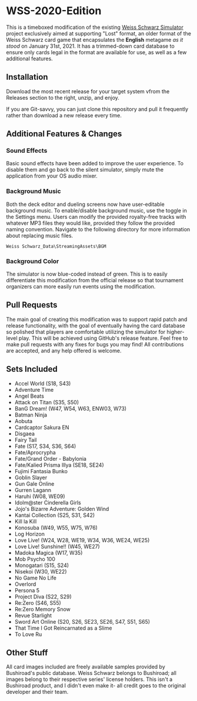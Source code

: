 # WSS-2020-Edition

This is a timeboxed modification of the existing [Weiss Schwarz Simulator](https://blakethoennes.itch.io/weiss-schwarz) project exclusively aimed at supporting "Lost" format, an older format of the Weiss Schwarz card game that encapsulates the __English__ metagame _as it stood_ on January 31st, 2021. It has a trimmed-down card database to ensure only cards legal in the format are available for use, as well as a few additional features. 

## Installation

Download the most recent release for your target system vfrom the Releases section to the right, unzip, and enjoy.

If you are Git-savvy, you can just clone this repository and pull it frequently rather than download a new release every time.

## Additional Features & Changes

### Sound Effects

Basic sound effects have been added to improve the user experience. To disable them and go back to the silent simulator, simply mute the application from your OS audio mixer.

### Background Music

Both the deck editor and dueling screens now have user-editable background music. To enable/disable background music, use the toggle in the Settings menu. Users can modify the provided royalty-free tracks with whatever MP3 files they would like, provided they follow the provided naming convention. Navigate to the following directory for more information about replacing music files.

```
Weiss Schwarz_Data\StreamingAssets\BGM
```

### Background Color

The simulator is now blue-coded instead of green. This is to easily differentiate this modification from the official release so that tournament organizers can more easily run events using the modification.

## Pull Requests

The main goal of creating this modification was to support rapid patch and release functionality, with the goal of eventually having the card database so polished that players are comfortable utilizing the simulator for higher-level play. This will be achieved using GitHub's release feature. Feel free to make pull requests with any fixes for bugs you may find! All contributions are accepted, and any help offered is welcome.

## Sets Included

- Accel World (S18, S43)
- Adventure Time
- Angel Beats
- Attack on Titan (S35, S50)
- BanG Dream! (W47, W54, W63, ENW03, W73)
- Batman Ninja
- Aobuta
- Cardcaptor Sakura EN
- Disgaea
- Fairy Tail
- Fate (S17, S34, S36, S64)
- Fate/Aprocrypha
- Fate/Grand Order - Babylonia
- Fate/Kalied Prisma Illya (SE18, SE24)
- Fujimi Fantasia Bunko
- Goblin Slayer
- Gun Gale Online
- Gurren Lagann
- Haruhi (W08, WE09)
- Idolm@ster Cinderella Girls
- Jojo's Bizarre Adventure: Golden Wind
- Kantai Collection (S25, S31, S42)
- Kill la Kill
- Konosuba (W49, W55, W75, W76)
- Log Horizon
- Love Live! (W24, W28, WE19, W34, W36, WE24, WE25)
- Love Live! Sunshine!! (W45, WE27)
- Madoka Magica (W17, W35)
- Mob Psycho 100
- Monogatari (S15, S24)
- Nisekoi (W30, WE22)
- No Game No Life
- Overlord
- Persona 5
- Project Diva (S22, S29)
- Re:Zero (S46, S55)
- Re:Zero Memory Snow
- Revue Starlight
- Sword Art Online (S20, S26, SE23, SE26, S47, S51, S65)
- That Time I Got Reincarnated as a Slime
- To Love Ru

## Other Stuff

All card images included are freely available samples provided by Bushiroad's public database. Weiss Schwarz belongs to Bushiroad; all images belong to their respective series' license holders. This isn't a Bushiroad product, and I didn't even make it- all credit goes to the original developer and their team.